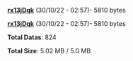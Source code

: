 [**rx13jDqk**](/data/rx13jDqk.txt) (30/10/22 - 02:57)- 5810 bytes

[**rx13jDqk**](/data/rx13jDqk.txt) (30/10/22 - 02:57)- 5810 bytes

**Total Datas**: 824

**Total Size**: 5.02 MB / 5.0 MB